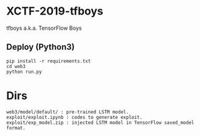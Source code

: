 # XCTF-2019-tfboys  
tfboys a.k.a. TensorFlow Boys  
  
## Deploy (Python3)
```
pip install -r requirements.txt  
cd web3
python run.py
```
  
# Dirs
```
web3/model/default/ : pre-trained LSTM model.
exploit/exploit.ipynb : codes to generate exploit.
exploit/exp_model.zip : injected LSTM model in TensorFlow saved_model format.
```
